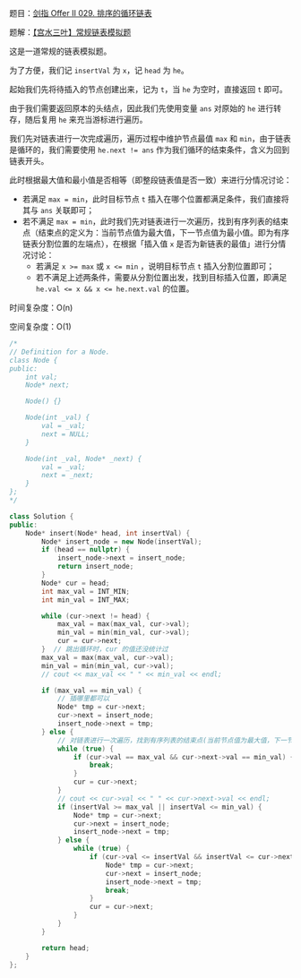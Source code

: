题目：[剑指 Offer II 029. 排序的循环链表](https://leetcode.cn/problems/4ueAj6/)

题解：[【宫水三叶】常规链表模拟题](https://leetcode.cn/problems/4ueAj6/solution/by-ac_oier-kqv3/)

这是一道常规的链表模拟题。

为了方便，我们记 `insertVal` 为 `x`，记 `head` 为 `he`。

起始我们先将待插入的节点创建出来，记为 `t`，当 `he` 为空时，直接返回 `t` 即可。

由于我们需要返回原本的头结点，因此我们先使用变量 `ans` 对原始的 `he` 进行转存，随后复用 `he` 来充当游标进行遍历。

我们先对链表进行一次完成遍历，遍历过程中维护节点最值 `max` 和 `min`，由于链表是循环的，我们需要使用 `he.next != ans` 作为我们循环的结束条件，含义为回到链表开头。

此时根据最大值和最小值是否相等（即整段链表值是否一致）来进行分情况讨论：

- 若满足 `max = min`，此时目标节点 `t` 插入在哪个位置都满足条件，我们直接将其与 `ans` 关联即可；
- 若不满足 `max = min`，此时我们先对链表进行一次遍历，找到有序列表的结束点（结束点的定义为：当前节点值为最大值，下一节点值为最小值。即为有序链表分割位置的左端点），在根据「插入值 `x` 是否为新链表的最值」进行分情况讨论：
    - 若满足 `x >= max` 或 `x <= min` ，说明目标节点 `t` 插入分割位置即可；
    - 若不满足上述两条件，需要从分割位置出发，找到目标插入位置，即满足 `he.val <= x && x <= he.next.val` 的位置。

时间复杂度：O(n)

空间复杂度：O(1)

```c++
/*
// Definition for a Node.
class Node {
public:
    int val;
    Node* next;

    Node() {}

    Node(int _val) {
        val = _val;
        next = NULL;
    }

    Node(int _val, Node* _next) {
        val = _val;
        next = _next;
    }
};
*/

class Solution {
public:
    Node* insert(Node* head, int insertVal) {
        Node* insert_node = new Node(insertVal);
        if (head == nullptr) {
            insert_node->next = insert_node;
            return insert_node;
        }
        Node* cur = head;
        int max_val = INT_MIN;
        int min_val = INT_MAX;

        while (cur->next != head) {
            max_val = max(max_val, cur->val);
            min_val = min(min_val, cur->val);
            cur = cur->next;
        }  // 跳出循环时，cur 的值还没统计过
        max_val = max(max_val, cur->val);
        min_val = min(min_val, cur->val);
        // cout << max_val << " " << min_val << endl;

        if (max_val == min_val) {
            // 插哪里都可以
            Node* tmp = cur->next;
            cur->next = insert_node;
            insert_node->next = tmp;
        } else {
            // 对链表进行一次遍历，找到有序列表的结束点(当前节点值为最大值，下一节点值为最小值)
            while (true) {
                if (cur->val == max_val && cur->next->val == min_val) {
                    break;
                }
                cur = cur->next;
            }
            // cout << cur->val << " " << cur->next->val << endl;
            if (insertVal >= max_val || insertVal <= min_val) {
                Node* tmp = cur->next;
                cur->next = insert_node;
                insert_node->next = tmp;
            } else {
                while (true) {
                    if (cur->val <= insertVal && insertVal <= cur->next->val) {
                        Node* tmp = cur->next;
                        cur->next = insert_node;
                        insert_node->next = tmp;
                        break;
                    }
                    cur = cur->next;
                }
            }
        }

        return head;
    }
};
```

